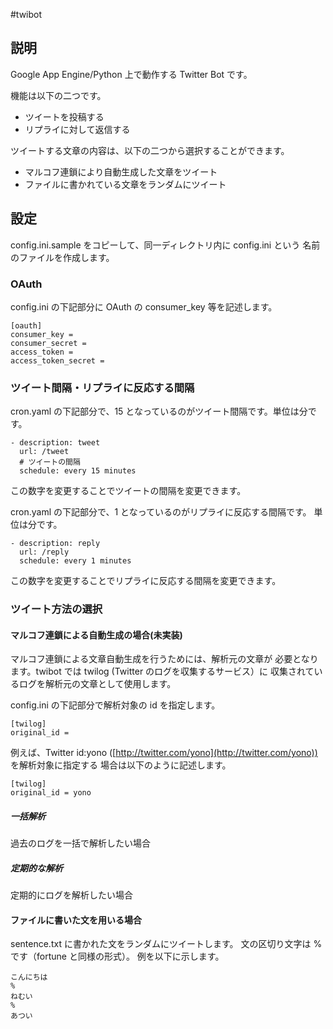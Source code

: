 #twibot

## 説明

Google App Engine/Python 上で動作する Twitter Bot です。

機能は以下の二つです。
 
- ツイートを投稿する
- リプライに対して返信する

ツイートする文章の内容は、以下の二つから選択することができます。

- マルコフ連鎖により自動生成した文章をツイート
- ファイルに書かれている文章をランダムにツイート

## 設定

config.ini.sample をコピーして、同一ディレクトリ内に config.ini という
名前のファイルを作成します。

### OAuth

config.ini の下記部分に OAuth の consumer_key 等を記述します。

    [oauth]
    consumer_key = 
    consumer_secret = 
    access_token = 
    access_token_secret = 

### ツイート間隔・リプライに反応する間隔

cron.yaml の下記部分で、15 となっているのがツイート間隔です。単位は分です。

    - description: tweet
      url: /tweet
      # ツイートの間隔
      schedule: every 15 minutes

この数字を変更することでツイートの間隔を変更できます。

cron.yaml の下記部分で、1 となっているのがリプライに反応する間隔です。
単位は分です。

    - description: reply
      url: /reply
      schedule: every 1 minutes

この数字を変更することでリプライに反応する間隔を変更できます。

### ツイート方法の選択

#### マルコフ連鎖による自動生成の場合(未実装)

マルコフ連鎖による文章自動生成を行うためには、解析元の文章が
必要となります。twibot では twilog (Twitter のログを収集するサービス）に
収集されているログを解析元の文章として使用します。

config.ini の下記部分で解析対象の id を指定します。

    [twilog]
    original_id = 

例えば、Twitter id:yono ([http://twitter.com/yono](http://twitter.com/yono)) を解析対象に指定する
場合は以下のように記述します。

    [twilog]
    original_id = yono

##### 一括解析

過去のログを一括で解析したい場合

##### 定期的な解析

定期的にログを解析したい場合

#### ファイルに書いた文を用いる場合

sentence.txt に書かれた文をランダムにツイートします。
文の区切り文字は % です（fortune と同様の形式）。
例を以下に示します。

    こんにちは
    %
    ねむい
    %
    あつい



